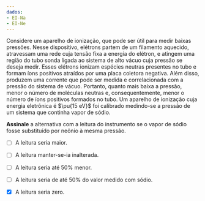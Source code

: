 ```yaml
---
dados:
- EI-Na
- EI-Ne
---
```


Considere um aparelho de ionização, que pode ser útil para medir baixas pressões. Nesse dispositivo, elétrons partem de um filamento aquecido, atravessam uma rede cuja tensão fixa a energia do elétron, e atingem uma região do tubo sonda ligada ao sistema de alto vácuo cuja pressão se deseja medir. Esses elétrons ionizam espécies neutras presentes no tubo e formam íons positivos atraídos por uma placa coletora negativa. Além disso, produzem uma corrente que pode ser medida e correlacionada com a pressão do sistema de vácuo. Portanto, quanto mais baixa a pressão, menor o número de moléculas neutras e, consequentemente, menor o número de íons positivos formados no tubo.
Um aparelho de ionização cuja energia eletrônica é $\pu{15 eV}$ foi calibrado medindo-se a pressão de um sistema que continha vapor de sódio. 

**Assinale** a alternativa com a leitura do instrumento se o vapor de sódio fosse substituído por neônio à mesma pressão.

- [ ] A leitura seria maior.
- [ ] A leitura manter-se-ia inalterada. 
- [ ] A leitura seria até $50\%$ menor.    
- [ ] A leitura seria de até $50\%$ do valor medido com sódio.    
- [x] A leitura seria zero.    


